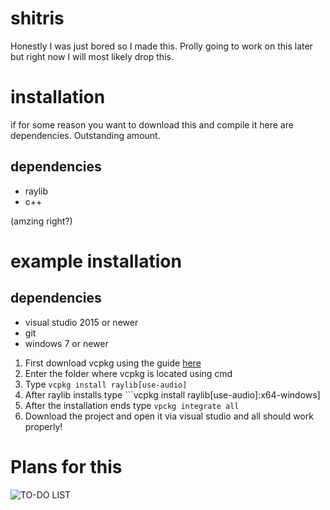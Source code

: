 # shitris

Honestly I was just bored so I made this. Prolly going to work on this later but right now I will most likely drop this.

# installation

if for some reason you want to download this and compile it here are dependencies. Outstanding amount.

## dependencies

 - raylib
 - c++
 
(amzing right?)

# example installation

## dependencies
 - visual studio 2015 or newer
 - git
 - windows 7 or newer
 

1. First download vcpkg using the guide [here](https://vcpkg.io/en/getting-started.html)
2. Enter the folder where vcpkg is located using cmd
3. Type ```vcpkg install raylib[use-audio]```
4. After raylib installs type ```vcpkg install raylib[use-audio]:x64-windows]
5. After the installation ends type ```vpckg integrate all```
6. Download the project and open it via visual studio and all should work properly!

# Plans for this

![TO-DO LIST](https://user-images.githubusercontent.com/49454508/211193238-bfb79029-70ed-482c-8c31-ce694f604e7f.png)
